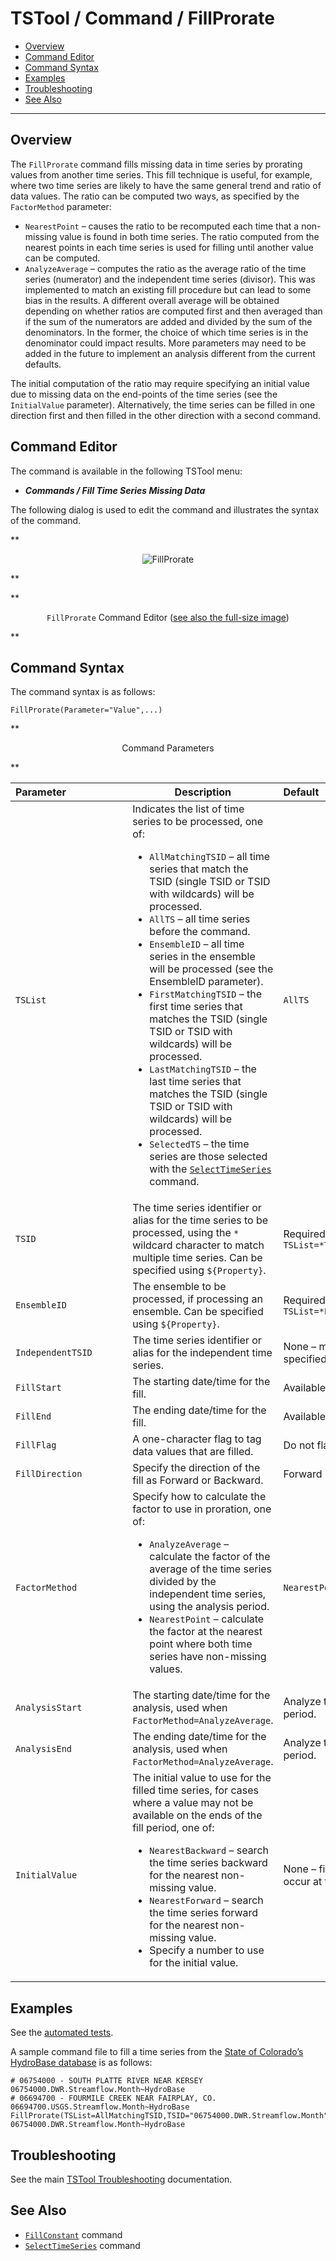 # TSTool / Command / FillProrate #

*   [Overview](#overview)
*   [Command Editor](#command-editor)
*   [Command Syntax](#command-syntax)
*   [Examples](#examples)
*   [Troubleshooting](#troubleshooting)
*   [See Also](#see-also)

-------------------------

## Overview ##

The `FillProrate` command fills missing
data in time series by prorating values from another time series.
This fill technique is useful, for example, where two time series are likely
to have the same general trend and ratio of data values.
The ratio can be computed two ways, as specified by the `FactorMethod` parameter:

*   `NearestPoint` – causes the ratio to be recomputed each time that a non-missing
    value is found in both time series.
    The ratio computed from the nearest points in each time series is used for filling until another value can be computed.
*   `AnalyzeAverage` – computes the ratio as the average ratio of the time
    series (numerator) and the independent time series (divisor).
    This was implemented to match an existing fill procedure but can lead to some bias in the results.
    A different overall average will be obtained depending on whether
    ratios are computed first and then averaged than if the sum of the
    numerators are added and divided by the sum of the denominators.
    In the former, the choice of which time series is in the denominator could impact results.
    More parameters may need to be added in the future to implement an analysis different from the current defaults.

The initial computation of the ratio may require specifying an initial value
due to missing data on the end-points of the time series (see the `InitialValue` parameter).
Alternatively, the time series can be filled in one direction first and then filled in the other direction with a second command.

## Command Editor ##

The command is available in the following TSTool menu:

*   ***Commands / Fill Time Series Missing Data***

The following dialog is used to edit the command and illustrates the syntax of the command.

**<p style="text-align: center;">
![FillProrate](FillProrate.png)
</p>**

**<p style="text-align: center;">
`FillProrate` Command Editor (<a href="../FillProrate.png">see also the full-size image</a>)
</p>**

## Command Syntax ##

The command syntax is as follows:

```text
FillProrate(Parameter="Value",...)
```
**<p style="text-align: center;">
Command Parameters
</p>**

|**Parameter**&nbsp;&nbsp;&nbsp;&nbsp;&nbsp;&nbsp;&nbsp;&nbsp;&nbsp;&nbsp;&nbsp;&nbsp;&nbsp;&nbsp;&nbsp;&nbsp;&nbsp;&nbsp;&nbsp;&nbsp;&nbsp;|**Description**|**Default**&nbsp;&nbsp;&nbsp;&nbsp;&nbsp;&nbsp;&nbsp;&nbsp;&nbsp;&nbsp;&nbsp;&nbsp;&nbsp;&nbsp;&nbsp;&nbsp;&nbsp;&nbsp;&nbsp;&nbsp;&nbsp;&nbsp;&nbsp;&nbsp;&nbsp;&nbsp;&nbsp;|
|--------------|-----------------|-----------------|
|`TSList`|Indicates the list of time series to be processed, one of:<br><ul><li>`AllMatchingTSID` – all time series that match the TSID (single TSID or TSID with wildcards) will be processed.</li><li>`AllTS` – all time series before the command.</li><li>`EnsembleID` – all time series in the ensemble will be processed (see the EnsembleID parameter).</li><li>`FirstMatchingTSID` – the first time series that matches the TSID (single TSID or TSID with wildcards) will be processed.</li><li>`LastMatchingTSID` – the last time series that matches the TSID (single TSID or TSID with wildcards) will be processed.</li><li>`SelectedTS` – the time series are those selected with the [`SelectTimeSeries`](../SelectTimeSeries/SelectTimeSeries.md) command.</li></ul> | `AllTS` |
|`TSID`|The time series identifier or alias for the time series to be processed, using the `*` wildcard character to match multiple time series.  Can be specified using `${Property}`.|Required if `TSList=*TSID`|
|`EnsembleID`|The ensemble to be processed, if processing an ensemble. Can be specified using `${Property}`.|Required if `TSList=*EnsembleID`|
|`IndependentTSID`|The time series identifier or alias for the independent time series.|None – must be specified.|
|`FillStart`|The starting date/time for the fill.|Available period.|
|`FillEnd`|The ending date/time for the fill.|Available period.|
|`FillFlag`|A one-character flag to tag data values that are filled.|Do not flag filled data.|
|`FillDirection`|Specify the direction of the fill as Forward or Backward.|Forward|
|`FactorMethod`|Specify how to calculate the factor to use in proration, one of:<ul><li>`AnalyzeAverage` – calculate the factor of the average of the time series divided by the independent time series, using the analysis period.</li><li>`NearestPoint` – calculate the factor at the nearest point where both time series have non-missing values.|`NearestPoint`|
|`AnalysisStart`|The starting date/time for the analysis, used when `FactorMethod=AnalyzeAverage`.|Analyze the full period.|
|`AnalysisEnd`|The ending date/time for the analysis, used when `FactorMethod=AnalyzeAverage`.|Analyze the full period.|
|`InitialValue`|The initial value to use for the filled time series, for cases where a value may not be available on the ends of the fill period, one of:<ul><li>`NearestBackward` – search the time series backward for the nearest non-missing value.</li><li>`NearestForward` – search the time series forward for the nearest non-missing value.</li><li>Specify a number to use for the initial value.|None – filling will not occur at the end.|

## Examples ##

See the [automated tests](https://github.com/OpenCDSS/cdss-app-tstool-test/tree/master/test/commands/FillProrate).

A sample command file to fill a time series from the [State of Colorado’s HydroBase database](../../datastore-ref/CO-HydroBase/CO-HydroBase.md)
is as follows:

```text
# 06754000 - SOUTH PLATTE RIVER NEAR KERSEY
06754000.DWR.Streamflow.Month~HydroBase
# 06694700 - FOURMILE CREEK NEAR FAIRPLAY, CO.
06694700.USGS.Streamflow.Month~HydroBase
FillProrate(TSList=AllMatchingTSID,TSID="06754000.DWR.Streamflow.Month",IndependentTSID="06694700.USGS.Streamflow.Month",FillDirection=Forward,InitialValue=0)
06754000.DWR.Streamflow.Month~HydroBase
```

## Troubleshooting ##

See the main [TSTool Troubleshooting](../../troubleshooting/troubleshooting.md) documentation.

## See Also ##

*   [`FillConstant`](../FillConstant/FillConstant.md) command
*   [`SelectTimeSeries`](../SelectTimeSeries/SelectTimeSeries.md) command

